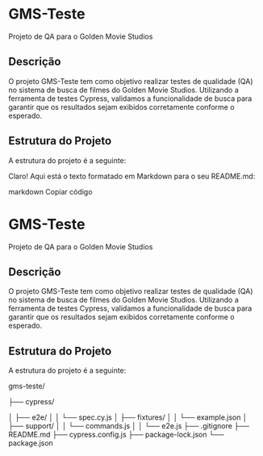 # GMS-Teste

Projeto de QA para o Golden Movie Studios

## Descrição
O projeto GMS-Teste tem como objetivo realizar testes de qualidade (QA) no sistema de busca de filmes do Golden Movie Studios. Utilizando a ferramenta de testes Cypress, validamos a funcionalidade de busca para garantir que os resultados sejam exibidos corretamente conforme o esperado.

## Estrutura do Projeto
A estrutura do projeto é a seguinte:

Claro! Aqui está o texto formatado em Markdown para o seu README.md:

markdown
Copiar código
# GMS-Teste

Projeto de QA para o Golden Movie Studios

## Descrição
O projeto GMS-Teste tem como objetivo realizar testes de qualidade (QA) no sistema de busca de filmes do Golden Movie Studios. Utilizando a ferramenta de testes Cypress, validamos a funcionalidade de busca para garantir que os resultados sejam exibidos corretamente conforme o esperado.

## Estrutura do Projeto
A estrutura do projeto é a seguinte:

gms-teste/

├── cypress/

│ ├── e2e/
│ │ └── spec.cy.js
│ ├── fixtures/
│ │ └── example.json
│ ├── support/
│ │ └── commands.js
│ │ └── e2e.js
├── .gitignore
├── README.md
├── cypress.config.js
├── package-lock.json
└── package.json

